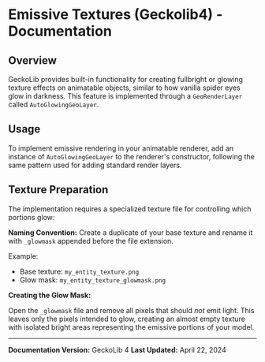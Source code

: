 # Emissive Textures (Geckolib4) - Documentation

## Overview

GeckoLib provides built-in functionality for creating fullbright or glowing texture effects on animatable objects, similar to how vanilla spider eyes glow in darkness. This feature is implemented through a `GeoRenderLayer` called `AutoGlowingGeoLayer`.

## Usage

To implement emissive rendering in your animatable renderer, add an instance of `AutoGlowingGeoLayer` to the renderer's constructor, following the same pattern used for adding standard render layers.

## Texture Preparation

The implementation requires a specialized texture file for controlling which portions glow:

**Naming Convention:**
Create a duplicate of your base texture and rename it with `_glowmask` appended before the file extension.

Example:
- Base texture: `my_entity_texture.png`
- Glow mask: `my_entity_texture_glowmask.png`

**Creating the Glow Mask:**

Open the `_glowmask` file and remove all pixels that should *not* emit light. This leaves only the pixels intended to glow, creating an almost empty texture with isolated bright areas representing the emissive portions of your model.

---

**Documentation Version:** GeckoLib 4
**Last Updated:** April 22, 2024
